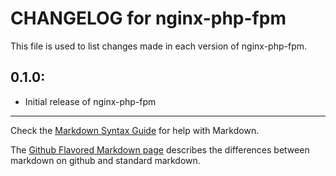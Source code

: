 # CHANGELOG for nginx-php-fpm

This file is used to list changes made in each version of nginx-php-fpm.

## 0.1.0:

* Initial release of nginx-php-fpm

- - - 
Check the [Markdown Syntax Guide](http://daringfireball.net/projects/markdown/syntax) for help with Markdown.

The [Github Flavored Markdown page](http://github.github.com/github-flavored-markdown/) describes the differences between markdown on github and standard markdown.
